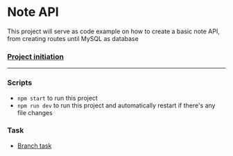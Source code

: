 # Note API
This project will serve as code example on how to create a basic note API, from creating routes until MySQL as database

### [Project initiation](init.md)

----------

### Scripts
- `npm start` to run this project
- `npm run dev` to run this project and automatically restart if there's any file changes

### Task
- [Branch task](task.md)